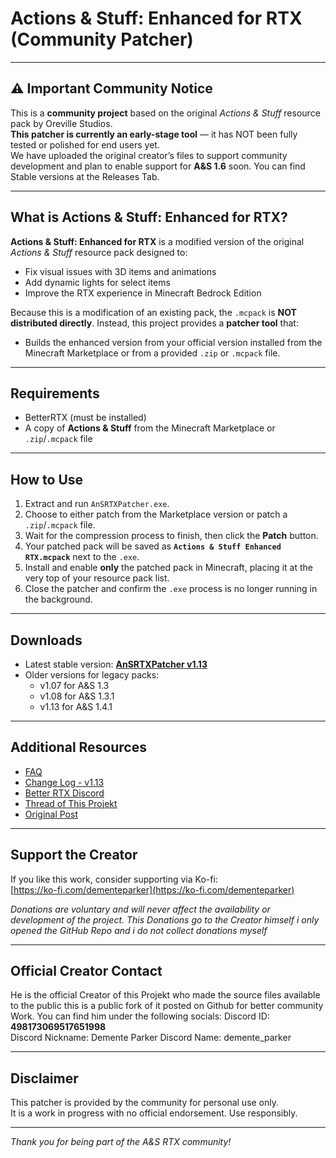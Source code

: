 # Actions & Stuff: Enhanced for RTX (Community Patcher)

---

## ⚠️ Important Community Notice

This is a **community project** based on the original *Actions & Stuff* resource pack by Oreville Studios.  
**This patcher is currently an early-stage tool** — it has NOT been fully tested or polished for end users yet.  
We have uploaded the original creator’s files to support community development and plan to enable support for **A&S 1.6** soon.
You can find Stable versions at the Releases Tab.

---

## What is Actions & Stuff: Enhanced for RTX?

**Actions & Stuff: Enhanced for RTX** is a modified version of the original *Actions & Stuff* resource pack designed to:

- Fix visual issues with 3D items and animations  
- Add dynamic lights for select items  
- Improve the RTX experience in Minecraft Bedrock Edition

Because this is a modification of an existing pack, the `.mcpack` is **NOT distributed directly**. Instead, this project provides a **patcher tool** that:

- Builds the enhanced version from your official version installed from the Minecraft Marketplace or from a provided `.zip` or `.mcpack` file.

---

## Requirements

- BetterRTX (must be installed)  
- A copy of **Actions & Stuff** from the Minecraft Marketplace or `.zip`/`.mcpack` file

---

## How to Use

1. Extract and run `AnSRTXPatcher.exe`.  
2. Choose to either patch from the Marketplace version or patch a `.zip`/`.mcpack` file.  
3. Wait for the compression process to finish, then click the **Patch** button.  
4. Your patched pack will be saved as **`Actions & Stuff Enhanced RTX.mcpack`** next to the `.exe`.  
5. Install and enable **only** the patched pack in Minecraft, placing it at the very top of your resource pack list.  
6. Close the patcher and confirm the `.exe` process is no longer running in the background.

---

## Downloads

- Latest stable version: [**AnSRTXPatcher v1.13**](https://gofile.io/d/eXvdte)  
- Older versions for legacy packs:  
  - v1.07 for A&S 1.3  
  - v1.08 for A&S 1.3.1  
  - v1.13 for A&S 1.4.1

---

## Additional Resources

- [FAQ](https://discord.com/channels/691547840463241267/1360688874388455504/1376325634246049792)  
- [Change Log - v1.13](https://discord.com/channels/691547840463241267/1360688874388455504/1384665181715566622)
- [Better RTX Discord](https://discord.gg/5kK4EMRbd3)
- [Thread of This Projekt](https://discord.com/channels/691547840463241267/1360688874388455504)
- [Original Post](https://discord.com/channels/691547840463241267/1360688874388455504/1360688874388455504)

---

## Support the Creator

If you like this work, consider supporting via Ko-fi:  
[https://ko-fi.com/dementeparker](https://ko-fi.com/dementeparker)  

*Donations are voluntary and will never affect the availability or development of the project.*
*This Donations go to the Creator himself i only opened the GitHub Repo and i do not collect donations myself*

---

## Official Creator Contact

He is the official Creator of this Projekt who made the source files available to the public this is a public fork of it posted on Github for better community Work.
You can find him under the following socials:
Discord ID: **498173069517651998**  
Discord Nickname: Demente Parker
Discord Name: demente_parker


---

## Disclaimer

This patcher is provided by the community for personal use only.  
It is a work in progress with no official endorsement. Use responsibly.

---

*Thank you for being part of the A&S RTX community!*
